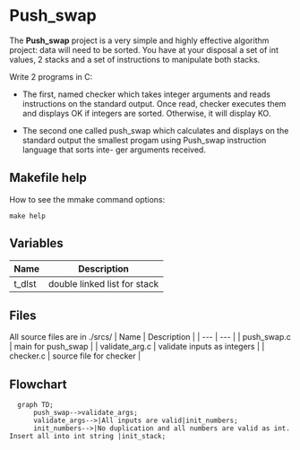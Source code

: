 # Push_swap

The **Push_swap** project is a very simple and highly effective algorithm project: data will
need to be sorted. You have at your disposal a set of int values, 2 stacks and a set of
instructions to manipulate both stacks.

Write 2 programs in C:

- The first, named checker which takes integer arguments and reads instructions on
the standard output. Once read, checker executes them and displays OK if integers
are sorted. Otherwise, it will display KO.

- The second one called push_swap which calculates and displays on the standard
output the smallest progam using Push_swap instruction language that sorts inte-
ger arguments received.


## Makefile help
How to see the mmake command options:
```
make help
```

## Variables
| Name | Description |
| --- | --- |
| t_dlst | double linked list for stack |

## Files
All source files are in ./srcs/
| Name | Description |
| --- | --- |
| push_swap.c | main for push_swap |
| validate_arg.c | validate inputs as integers |
| checker.c | source file for checker |


## Flowchart
```mermaid
  graph TD;
      push_swap-->validate_args;
      validate_args-->|All inputs are valid|init_numbers;
      init_numbers-->|No duplication and all numbers are valid as int. Insert all into int string |init_stack;
```


